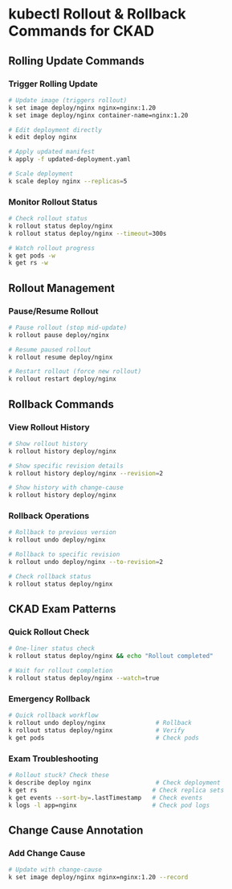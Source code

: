 # kubectl Rollout & Rollback Commands for CKAD

## Rolling Update Commands

### Trigger Rolling Update

```bash
# Update image (triggers rollout)
k set image deploy/nginx nginx=nginx:1.20
k set image deploy/nginx container-name=nginx:1.20

# Edit deployment directly
k edit deploy nginx

# Apply updated manifest
k apply -f updated-deployment.yaml

# Scale deployment
k scale deploy nginx --replicas=5
```

### Monitor Rollout Status

```bash
# Check rollout status
k rollout status deploy/nginx
k rollout status deploy/nginx --timeout=300s

# Watch rollout progress
k get pods -w
k get rs -w
```

## Rollout Management

### Pause/Resume Rollout

```bash
# Pause rollout (stop mid-update)
k rollout pause deploy/nginx

# Resume paused rollout
k rollout resume deploy/nginx

# Restart rollout (force new rollout)
k rollout restart deploy/nginx
```

## Rollback Commands

### View Rollout History

```bash
# Show rollout history
k rollout history deploy/nginx

# Show specific revision details
k rollout history deploy/nginx --revision=2

# Show history with change-cause
k rollout history deploy/nginx
```

### Rollback Operations

```bash
# Rollback to previous version
k rollout undo deploy/nginx

# Rollback to specific revision
k rollout undo deploy/nginx --to-revision=2

# Check rollback status
k rollout status deploy/nginx
```

## CKAD Exam Patterns

### Quick Rollout Check

```bash
# One-liner status check
k rollout status deploy/nginx && echo "Rollout completed"

# Wait for rollout completion
k rollout status deploy/nginx --watch=true
```

### Emergency Rollback

```bash
# Quick rollback workflow
k rollout undo deploy/nginx              # Rollback
k rollout status deploy/nginx            # Verify
k get pods                               # Check pods
```

### Exam Troubleshooting

```bash
# Rollout stuck? Check these
k describe deploy nginx                  # Check deployment
k get rs                                # Check replica sets
k get events --sort-by=.lastTimestamp   # Check events
k logs -l app=nginx                     # Check pod logs
```

## Change Cause Annotation

### Add Change Cause

```bash
# Update with change-cause
k set image deploy/nginx nginx=nginx:1.20 --record
```
